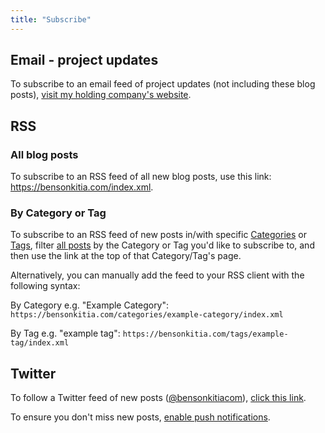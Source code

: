 ```yaml
---
title: "Subscribe"
---
```


## Email - project updates

To subscribe to an email feed of project updates (not including these blog posts), [visit my holding company's website](https://helianth.co/subscribe?ref=bensonkitia.com).

## RSS

### All blog posts

To subscribe to an RSS feed of all new blog posts, use this link: <https://bensonkitia.com/index.xml>.

### By Category or Tag

To subscribe to an RSS feed of new posts in/with specific [Categories](/categories) or [Tags](/tags), filter [all posts](/blog) by the Category or Tag you'd like to subscribe to, and then use the link at the top of that Category/Tag's page.

Alternatively, you can manually add the feed to your RSS client with the following syntax:

By Category e.g. "Example Category": `https://bensonkitia.com/categories/example-category/index.xml`

By Tag e.g. "example tag": `https://bensonkitia.com/tags/example-tag/index.xml`

## Twitter

To follow a Twitter feed of new posts ([@bensonkitiacom](https://twitter.com/bensonkitiacom)), [click this link](https://twitter.com/intent/follow?user_id=1478191446410813441).

To ensure you don't miss new posts, [enable push notifications](https://help.twitter.com/en/managing-your-account/notifications-on-mobile-devices).
